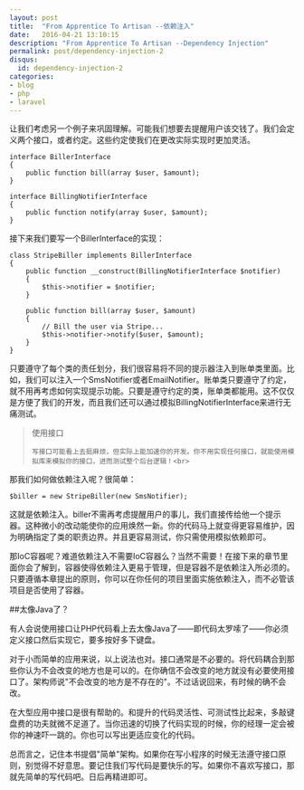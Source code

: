 ```yaml
---
layout: post
title:  "From Apprentice To Artisan --依赖注入"
date:   2016-04-21 13:10:15
description: "From Apprentice To Artisan --Dependency Injection"
permalink: post/dependency-injection-2
disqus:
  id: dependency-injection-2
categories:
- blog
- php
- laravel
---
```


让我们考虑另一个例子来巩固理解。可能我们想要去提醒用户该交钱了。我们会定义两个接口，或者约定。这些约定使我们在更改实际实现时更加灵活。<br>

```
interface BillerInterface 
{
    public function bill(array $user, $amount);
}

interface BillingNotifierInterface 
{
    public function notify(array $user, $amount);
}
```

接下来我们要写一个BillerInterface的实现：<br>

```
class StripeBiller implements BillerInterface
{
    public function __construct(BillingNotifierInterface $notifier)
    {
        $this->notifier = $notifier;
    }
    
    public function bill(array $user, $amount)
    {
        // Bill the user via Stripe...
        $this->notifier->notify($user, $amount);
    }
}
```

只要遵守了每个类的责任划分，我们很容易将不同的提示器注入到账单类里面。比如，我们可以注入一个SmsNotifier或者EmailNotifier。账单类只要遵守了约定，就不用再考虑如何实现提示功能。只要是遵守约定的类，账单类都能用。这不仅仅是方便了我们的开发，而且我们还可以通过模拟BillingNotifierInterface来进行无痛测试。<br>

<blockquote>
<p>
	使用接口<br>

	写接口可能看上去挺麻烦，但实际上能加速你的开发。你不用实现任何接口，就能使用模拟库来模拟你的接口，进而测试整个后台逻辑！<br>
</p>
</blockquote>

那我们如何做依赖注入呢？很简单：<br>

``` 
$biller = new StripeBiller(new SmsNotifier);
```

这就是依赖注入。biller不需再考虑提醒用户的事儿，我们直接传给他一个提示器。这种微小的改动能使你的应用焕然一新。你的代码马上就变得更容易维护，因为明确指定了类的职责边界。并且更容易测试，你只需使用模拟依赖即可。<br>


那IoC容器呢？难道依赖注入不需要IoC容器么？当然不需要！在接下来的章节里面你会了解到，容器使得依赖注入更易于管理，但是容器不是依赖注入所必须的。只要遵循本章提出的原则，你可以在你任何的项目里面实施依赖注入，而不必管该项目是否使用了容器。<br>

##太像Java了？

有人会说使用接口让PHP代码看上去太像Java了——即代码太罗嗦了——你必须定义接口然后实现它，要多按好多下键盘。<br>

对于小而简单的应用来说，以上说法也对。接口通常是不必要的。将代码耦合到那些你认为不会改变的地方也是可以的。在你确信不会改变的地方就没有必要使用接口了。架构师说"不会改变的地方是不存在的"。不过话说回来，有时候的确不会改。<br>

在大型应用中接口是很有帮助的。和提升的代码灵活性、可测试性比起来，多敲键盘费的功夫就微不足道了。当你迅速的切换了代码实现的时候，你的经理一定会被你的神速吓一跳的。你也可以写出更适应变化的代码。<br>

总而言之，记住本书提倡"简单"架构。如果你在写小程序的时候无法遵守接口原则，别觉得不好意思。要记住我们写代码是要快乐的写。如果你不喜欢写接口，那就先简单的写代码吧。日后再精进即可。<br>
